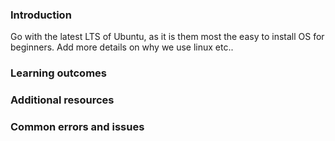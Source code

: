 ### Introduction

Go with the latest LTS of Ubuntu, as it is them most the easy to install OS for beginners.
Add more details on why we use linux etc..

### Learning outcomes


### Additional resources


### Common errors and issues

